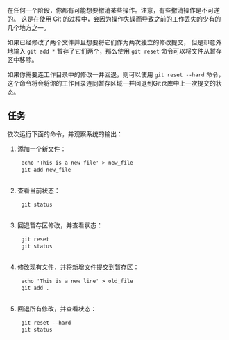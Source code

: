 在任何一个阶段，你都有可能想要撤消某些操作。注意，有些撤消操作是不可逆的。 这是在使用 Git 的过程中，会因为操作失误而导致之前的工作丢失的少有的几个地方之一。

如果已经修改了两个文件并且想要将它们作为两次独立的修改提交， 但是却意外地输入 `git add *` 暂存了它们两个，那么使用 `git reset` 命令可以将文件从暂存区中移除。

如果你需要连工作目录中的修改一并回退，则可以使用 `git reset --hard` 命令，这个命令将会将你的工作目录连同暂存区域一并回退到Git仓库中上一次提交的状态。

## 任务

依次运行下面的命令，并观察系统的输出：

1. 添加一个新文件：
    <pre>
    <code exec="echo 'This is a new file' > new_file">echo 'This is a new file' > new_file</code>
    <code exec="git add new_file">git add new_file</code>
    </pre>

2. 查看当前状态：
    <pre>
    <code exec="git status">git status</code>
    </pre>

3. 回退暂存区修改，并查看状态：
    <pre>
    <code exec="git reset">git reset</code>
    <code exec="git status">git status</code>
    </pre>

4. 修改现有文件，并将新增文件提交到暂存区：
    <pre>
    <code exec="echo 'This is a new line' > old_file">echo 'This is a new line' > old_file</code>
    <code exec="git add .">git add .</code>
    </pre>

5. 回退所有修改，并查看状态：
    <pre>
    <code exec="git reset --hard">git reset --hard</code>
    <code exec="git status">git status</code>
    </pre>